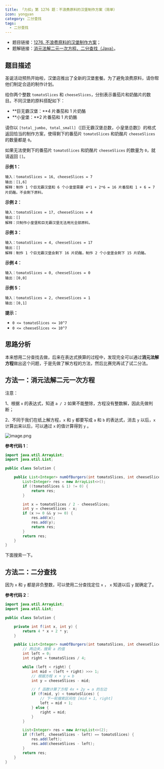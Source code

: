 ```yaml
---
title: 「力扣」第 1276 题：不浪费原料的汉堡制作方案（简单）
icon: yongyan
category: 二分查找
tags:
  - 二分查找
---
```


- 题目链接：[1276. 不浪费原料的汉堡制作方案](https://leetcode-cn.com/problems/number-of-burgers-with-no-waste-of-ingredients/)；
- 题解链接：[消元法解二元一次方程、二分查找（Java）](https://leetcode-cn.com/problems/number-of-burgers-with-no-waste-of-ingredients/solution/jie-er-yuan-yi-ci-fang-cheng-java-by-liweiwei1419/)。

## 题目描述

圣诞活动预热开始啦，汉堡店推出了全新的汉堡套餐。为了避免浪费原料，请你帮他们制定合适的制作计划。

给你两个整数 `tomatoSlices` 和 `cheeseSlices`，分别表示番茄片和奶酪片的数目。不同汉堡的原料搭配如下：

- **巨无霸汉堡：**4 片番茄和 1 片奶酪
- **小皇堡：**2 片番茄和 1 片奶酪

请你以 `[total_jumbo, total_small]`（[巨无霸汉堡总数，小皇堡总数]）的格式返回恰当的制作方案，使得剩下的番茄片 `tomatoSlices` 和奶酪片 `cheeseSlices` 的数量都是 `0`。

如果无法使剩下的番茄片 `tomatoSlices` 和奶酪片 `cheeseSlices` 的数量为 `0`，就请返回 `[]`。

**示例 1：**

```
输入：tomatoSlices = 16, cheeseSlices = 7
输出：[1,6]
解释：制作 1 个巨无霸汉堡和 6 个小皇堡需要 4*1 + 2*6 = 16 片番茄和 1 + 6 = 7 片奶酪。不会剩下原料。
```

**示例 2：**

```
输入：tomatoSlices = 17, cheeseSlices = 4
输出：[]
解释：只制作小皇堡和巨无霸汉堡无法用光全部原料。
```

**示例 3：**

```
输入：tomatoSlices = 4, cheeseSlices = 17
输出：[]
解释：制作 1 个巨无霸汉堡会剩下 16 片奶酪，制作 2 个小皇堡会剩下 15 片奶酪。
```

**示例 4：**

```
输入：tomatoSlices = 0, cheeseSlices = 0
输出：[0,0]
```

**示例 5：**

```
输入：tomatoSlices = 2, cheeseSlices = 1
输出：[0,1]
```

**提示：**

- `0 <= tomatoSlices <= 10^7`
- `0 <= cheeseSlices <= 10^7`

## 思路分析

本来想用二分查找去做，后来在表达式换算的过程中，发现完全可以通过**消元法解方程**做出这个问题，于是先做了解方程的方法，然后比赛完再试了试二分法。

## 方法一：消元法解二元一次方程

注意：

1、根据 `x` 的表达式，知道 `a / 2` 如果不能整除，方程没有整数解，因此先做判断；

2、不同于我们在纸上解方程，`x` 和 `y` 都要写成 `a` 和 `b` 的表达式，消去 `y` 以后，`x` 计算出来以后，可以通过 `x` 的值计算得到 `y` 。

![image.png](https://tva1.sinaimg.cn/large/e6c9d24egy1h2tp7w2wehj20yq0u0ae0.jpg)

**参考代码 1**：

```Java []
import java.util.ArrayList;
import java.util.List;

public class Solution {

    public List<Integer> numOfBurgers(int tomatoSlices, int cheeseSlices) {
        List<Integer> res = new ArrayList<>();
        if ((tomatoSlices & 1) != 0) {
            return res;
        }

        int x = tomatoSlices / 2 - cheeseSlices;
        int y = cheeseSlices - x;
        if (x >= 0 && y >= 0) {
            res.add(x);
            res.add(y);
            return res;
        }
        return res;
    }
}
```

下面搜索一下。

## 方法二：二分查找

因为 `x` 和 `y` 都是非负整数，可以使用二分查找定位 `x` ， `x` 知道以后 `y` 就确定了。

**参考代码 2**：

```Java []
import java.util.ArrayList;
import java.util.List;

public class Solution {

    private int f(int x, int y) {
        return 4 * x + 2 * y;
    }

    public List<Integer> numOfBurgers(int tomatoSlices, int cheeseSlices) {
        // 两边夹，搜索 a 的值
        int left = 0;
        int right = tomatoSlices / 4;

        while (left < right) {
            int mid = (left + right) >>> 1;
            // 根据方程 x + y = b
            int y = cheeseSlices - mid;

            // f 函数计算了方程 4x + 2y = a 的左边
            if (f(mid, y) < tomatoSlices) {
                // 下一轮搜索区间在 [mid + 1, right]
                left = mid + 1;
            } else {
                right = mid;
            }
        }

        List<Integer> res = new ArrayList<>(2);
        if (f(left, cheeseSlices - left) == tomatoSlices) {
            res.add(left);
            res.add(cheeseSlices - left);
        }
        return res;
    }
}
```
